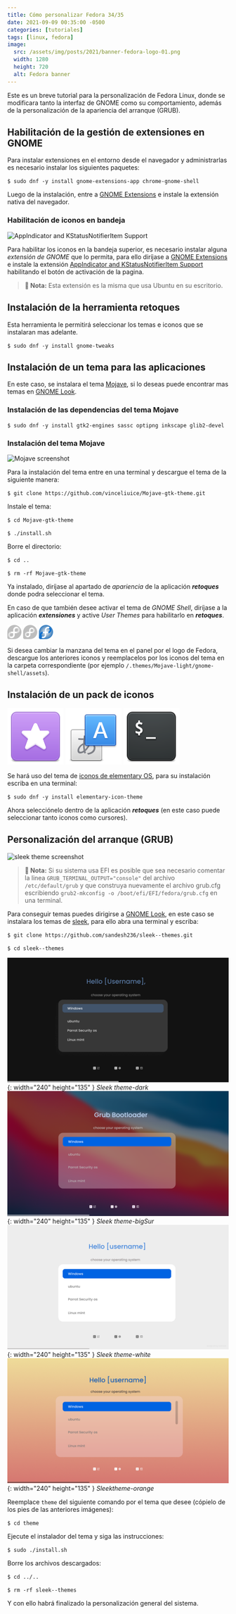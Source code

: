 ```yaml
---
title: Cómo personalizar Fedora 34/35
date: 2021-09-09 00:35:00 -0500
categories: [tutoriales]
tags: [linux, fedora]
image:
  src: /assets/img/posts/2021/banner-fedora-logo-01.png
  width: 1280
  height: 720
  alt: Fedora banner
---
```


Este es un breve tutorial para la personalización de Fedora Linux, donde se modificara tanto la interfaz de GNOME como su comportamiento, además de la personalización de la apariencia del arranque (GRUB).

## Habilitación de la gestión de extensiones en GNOME

Para instalar extensiones en el entorno desde el navegador y administrarlas es necesario instalar los siguientes paquetes:

```console
$ sudo dnf -y install gnome-extensions-app chrome-gnome-shell
```

Luego de la instalación, entre a [GNOME Extensions](https://extensions.gnome.org/) e instale la extensión nativa del navegador.

### Habilitación de iconos en bandeja

![AppIndicator and KStatusNotifierItem Support](https://extensions.gnome.org/extension-data/screenshots/screenshot_615.png)

Para habilitar los iconos en la bandeja superior, es necesario instalar alguna *extensión de GNOME* que lo permita, para ello diríjase a [GNOME Extensions](https://extensions.gnome.org/) e instale la extensión [AppIndicator and KStatusNotifierItem Support](https://extensions.gnome.org/extension/2890/tray-icons-reloaded/) habilitando el botón de activación de la pagina.

> **📌 Nota:** Esta extensión es la misma que usa Ubuntu en su escritorio.

## Instalación de la herramienta retoques

Esta herramienta le permitirá seleccionar los temas e iconos que se instalaran mas adelante.

```console
$ sudo dnf -y install gnome-tweaks
```

## Instalación de un tema para las aplicaciones

En este caso, se instalara el tema [Mojave](https://github.com/vinceliuice/Mojave-gtk-theme), si lo deseas puede encontrar mas temas en [GNOME Look](https://www.gnome-look.org/).

### Instalación de las dependencias del tema Mojave

```console
$ sudo dnf -y install gtk2-engines sassc optipng inkscape glib2-devel
```

### Instalación del tema Mojave

![Mojave screenshot](https://raw.githubusercontent.com/vinceliuice/Mojave-gtk-theme/images/screenshot01.jpeg)

Para la instalación del tema entre en una terminal y descargue el tema de la siguiente manera:

```console
$ git clone https://github.com/vinceliuice/Mojave-gtk-theme.git
```

Instale el tema:

```console
$ cd Mojave-gtk-theme
```


```console
$ ./install.sh
```

Borre el directorio:

```console
$ cd ..
```


```console
$ rm -rf Mojave-gtk-theme
```

Ya instalado, diríjase al apartado de *apariencia* de la aplicación ***retoques*** donde podra seleccionar el tema.

En caso de que también desee activar el tema de *GNOME Shell*, diríjase a la aplicación ***extensiones*** y active *User Themes* para habilitarlo en ***retoques***.

![Icono de inicio de Fedora 01](/assets/img/posts/2021/icon-start-here-fedora-symbolic-01.svg)
![Icono de inicio de Fedora 02](/assets/img/posts/2021/icon-start-here-fedora-symbolic-02.svg)
![Icono a color de inicio de Fedora](/assets/img/posts/2021/icon-start-here-fedora-symbolic-color-01.svg)

Si desea cambiar la manzana del tema en el panel por el logo de Fedora, descargue los anteriores iconos y reemplacelos por los iconos del tema en la carpeta correspondiente (por ejemplo `/.themes/Mojave-light/gnome-shell/assets`).

## Instalación de un pack de iconos

![Elemantary default app icon](https://raw.githubusercontent.com/elementary/icons/master/apps/64/application-default-icon.svg)
![Elemantary locale preferences icon](https://raw.githubusercontent.com/elementary/icons/master/categories/64/preferences-desktop-locale.svg)
![Elemantary terminal app icon](https://raw.githubusercontent.com/elementary/icons/master/apps/64/utilities-terminal.svg)

Se hará uso del tema de [iconos de elementary OS](https://github.com/elementary/icons), para su instalación escriba en una terminal:

```console
$ sudo dnf -y install elementary-icon-theme
```

Ahora selecciónelo dentro de la aplicación ***retoques*** (en este caso puede seleccionar tanto iconos como cursores).

## Personalización del arranque (GRUB)

![sleek theme screenshot](https://raw.githubusercontent.com/sandesh236/sleek--themes/master/images/orange.png)

> **📌 Nota:** Si su sistema usa EFI es posible que sea necesario comentar la linea `GRUB_TERMINAL_OUTPUT="console"` del archivo `/etc/default/grub` y que construya nuevamente el archivo grub.cfg escribiendo `grub2-mkconfig -o /boot/efi/EFI/fedora/grub.cfg` en una terminal.

Para conseguir temas puedes dirigirse a [GNOME Look](https://www.gnome-look.org/browse?cat=109&ord=rating), en este caso se instalara los temas de [sleek](https://github.com/sandesh236/sleek--themes), para ello abra una terminal y escriba:

```console
$ git clone https://github.com/sandesh236/sleek--themes.git
```


```console
$ cd sleek--themes
```

![sleek theme dark](/assets/img/posts/2021/screenshot-sleek-theme-dark.png){: width="240" height="135" }
_Sleek theme-dark_
![sleek theme bigsur](/assets/img/posts/2021/screenshot-sleek-theme-bigsur.png){: width="240" height="135" }
_Sleek theme-bigSur_
![sleek theme light](/assets/img/posts/2021/screenshot-sleek-theme-light.png){: width="240" height="135" }
_Sleek theme-white_
![sleek theme orange](/assets/img/posts/2021/screenshot-sleek-theme-orange.png){: width="240" height="135" }
_Sleektheme-orange_

Reemplace `theme` del siguiente comando por el tema que desee (cópielo de los pies de las anteriores imágenes):

```console
$ cd theme
```

Ejecute el instalador del tema y siga las instrucciones:

```console
$ sudo ./install.sh
```

Borre los archivos descargados:

```console
$ cd ../..
```


```console
$ rm -rf sleek--themes
```

Y con ello habrá finalizado la personalización general del sistema.

